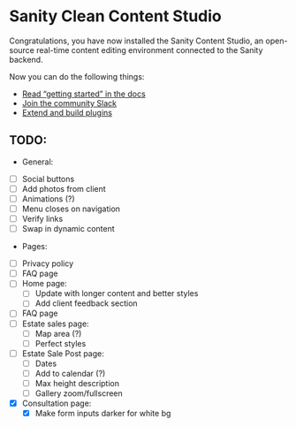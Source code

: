 # Sanity Clean Content Studio

Congratulations, you have now installed the Sanity Content Studio, an open-source real-time content editing environment connected to the Sanity backend.

Now you can do the following things:

- [Read “getting started” in the docs](https://www.sanity.io/docs/introduction/getting-started?utm_source=readme)
- [Join the community Slack](https://slack.sanity.io/?utm_source=readme)
- [Extend and build plugins](https://www.sanity.io/docs/content-studio/extending?utm_source=readme)

## TODO:

- General:
- [ ] Social buttons
- [ ] Add photos from client
- [ ] Animations (?)
- [ ] Menu closes on navigation
- [ ] Verify links
- [ ] Swap in dynamic content
- Pages:
- [ ] Privacy policy
- [ ] FAQ page
- [ ] Home page:
  - [ ] Update with longer content and better styles
  - [ ] Add client feedback section
- [ ] FAQ page
- [ ] Estate sales page:
  - [ ] Map area (?)
  - [ ] Perfect styles
- [ ] Estate Sale Post page:
  - [ ] Dates
  - [ ] Add to calendar (?)
  - [ ] Max height description
  - [ ] Gallery zoom/fullscreen
- [x] Consultation page:
  - [x] Make form inputs darker for white bg
